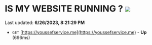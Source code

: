 # IS MY WEBSITE RUNNING ? [![](https://img.shields.io/static/v1?label=Sponsor&message=%E2%9D%A4&logo=GitHub&color=%23fe8e86)](https://github.com/sponsors/<username>)

Last updated: **6/26/2023, 8:21:29 PM**

- `GET` [https://youssefservice.me](https://youssefservice.me) - **Up** (696ms)
